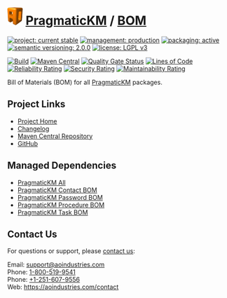 # [<img src="ao-logo.png" alt="AO Logo" width="35" height="40">](https://github.com/ao-apps) [PragmaticKM](https://github.com/ao-apps/pragmatickm) / [BOM](https://github.com/ao-apps/pragmatickm-bom)

[![project: current stable](https://pragmatickm.com/ao-badges/project-current-stable.svg)](https://aoindustries.com/life-cycle#project-current-stable)
[![management: production](https://pragmatickm.com/ao-badges/management-production.svg)](https://aoindustries.com/life-cycle#management-production)
[![packaging: active](https://pragmatickm.com/ao-badges/packaging-active.svg)](https://aoindustries.com/life-cycle#packaging-active)  
[![semantic versioning: 2.0.0](https://pragmatickm.com/ao-badges/semver-2.0.0.svg)](https://semver.org/spec/v2.0.0.html)
[![license: LGPL v3](https://pragmatickm.com/ao-badges/license-lgpl-3.0.svg)](https://www.gnu.org/licenses/lgpl-3.0)

[![Build](https://github.com/ao-apps/pragmatickm-bom/workflows/Build/badge.svg?branch=1.x)](https://github.com/ao-apps/pragmatickm-bom/actions?query=workflow%3ABuild)
[![Maven Central](https://maven-badges.herokuapp.com/maven-central/com.pragmatickm/pragmatickm-bom/badge.svg)](https://maven-badges.herokuapp.com/maven-central/com.pragmatickm/pragmatickm-bom)
[![Quality Gate Status](https://sonarcloud.io/api/project_badges/measure?branch=1.x&project=com.pragmatickm%3Apragmatickm-bom&metric=alert_status)](https://sonarcloud.io/dashboard?branch=1.x&id=com.pragmatickm%3Apragmatickm-bom)
[![Lines of Code](https://sonarcloud.io/api/project_badges/measure?branch=1.x&project=com.pragmatickm%3Apragmatickm-bom&metric=ncloc)](https://sonarcloud.io/component_measures?branch=1.x&id=com.pragmatickm%3Apragmatickm-bom&metric=ncloc)  
[![Reliability Rating](https://sonarcloud.io/api/project_badges/measure?branch=1.x&project=com.pragmatickm%3Apragmatickm-bom&metric=reliability_rating)](https://sonarcloud.io/component_measures?branch=1.x&id=com.pragmatickm%3Apragmatickm-bom&metric=Reliability)
[![Security Rating](https://sonarcloud.io/api/project_badges/measure?branch=1.x&project=com.pragmatickm%3Apragmatickm-bom&metric=security_rating)](https://sonarcloud.io/component_measures?branch=1.x&id=com.pragmatickm%3Apragmatickm-bom&metric=Security)
[![Maintainability Rating](https://sonarcloud.io/api/project_badges/measure?branch=1.x&project=com.pragmatickm%3Apragmatickm-bom&metric=sqale_rating)](https://sonarcloud.io/component_measures?branch=1.x&id=com.pragmatickm%3Apragmatickm-bom&metric=Maintainability)

Bill of Materials (BOM) for all [PragmaticKM](https://github.com/ao-apps/pragmatickm) packages.

## Project Links
* [Project Home](https://pragmatickm.com/bom/)
* [Changelog](https://pragmatickm.com/bom/changelog)
* [Maven Central Repository](https://central.sonatype.com/artifact/com.pragmatickm/pragmatickm-bom)
* [GitHub](https://github.com/ao-apps/pragmatickm-bom)

## Managed Dependencies
* [PragmaticKM All](https://github.com/ao-apps/pragmatickm-all)
* [PragmaticKM Contact BOM](https://github.com/ao-apps/pragmatickm-contact-bom)
* [PragmaticKM Password BOM](https://github.com/ao-apps/pragmatickm-password-bom)
* [PragmaticKM Procedure BOM](https://github.com/ao-apps/pragmatickm-procedure-bom)
* [PragmaticKM Task BOM](https://github.com/ao-apps/pragmatickm-task-bom)

## Contact Us
For questions or support, please [contact us](https://aoindustries.com/contact):

Email: [support@aoindustries.com](mailto:support@aoindustries.com)  
Phone: [1-800-519-9541](tel:1-800-519-9541)  
Phone: [+1-251-607-9556](tel:+1-251-607-9556)  
Web: https://aoindustries.com/contact
